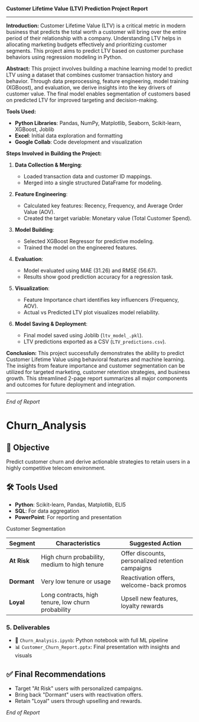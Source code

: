 **Customer Lifetime Value (LTV) Prediction Project Report**

---

**Introduction:**
Customer Lifetime Value (LTV) is a critical metric in modern business that predicts the total worth a customer will bring over the entire period of their relationship with a company. Understanding LTV helps in allocating marketing budgets effectively and prioritizing customer segments. This project aims to predict LTV based on customer purchase behaviors using regression modeling in Python.

**Abstract:**
This project involves building a machine learning model to predict LTV using a dataset that combines customer transaction history and behavior. Through data preprocessing, feature engineering, model training (XGBoost), and evaluation, we derive insights into the key drivers of customer value. The final model enables segmentation of customers based on predicted LTV for improved targeting and decision-making.

**Tools Used:**

* **Python Libraries**: Pandas, NumPy, Matplotlib, Seaborn, Scikit-learn, XGBoost, Joblib
* **Excel**: Initial data exploration and formatting
* **Google Collab**: Code development and visualization

**Steps Involved in Building the Project:**

1. **Data Collection & Merging**:

   * Loaded transaction data and customer ID mappings.
   * Merged into a single structured DataFrame for modeling.

2. **Feature Engineering**:

   * Calculated key features: Recency, Frequency, and Average Order Value (AOV).
   * Created the target variable: Monetary value (Total Customer Spend).

3. **Model Building**:

   * Selected XGBoost Regressor for predictive modeling.
   * Trained the model on the engineered features.

4. **Evaluation**:

   * Model evaluated using MAE (31.26) and RMSE (56.67).
   * Results show good prediction accuracy for a regression task.

5. **Visualization**:

   * Feature Importance chart identifies key influencers (Frequency, AOV).
   * Actual vs Predicted LTV plot visualizes model reliability.

6. **Model Saving & Deployment**:

   * Final model saved using Joblib (`ltv_model_.pkl`).
   * LTV predictions exported as a CSV (`LTV_predictions.csv`).

**Conclusion:**
This project successfully demonstrates the ability to predict Customer Lifetime Value using behavioral features and machine learning. The insights from feature importance and customer segmentation can be utilized for targeted marketing, customer retention strategies, and business growth. This streamlined 2-page report summarizes all major components and outcomes for future deployment and integration.

---

*End of Report*





# Churn_Analysis


## 📌 Objective
Predict customer churn and derive actionable strategies to retain users in a highly competitive telecom environment.

## 🛠️ Tools Used
- **Python**: Scikit-learn, Pandas, Matplotlib, ELI5
- **SQL**: For data aggregation 
- **PowerPoint**: For reporting and presentation

 Customer Segmentation

| Segment     | Characteristics                                    | Suggested Action                                  |
| ----------- | -------------------------------------------------- | ------------------------------------------------- |
| **At Risk** | High churn probability, medium to high tenure      | Offer discounts, personalized retention campaigns |
| **Dormant** | Very low tenure or usage                           | Reactivation offers, welcome-back promos          |
| **Loyal**   | Long contracts, high tenure, low churn probability | Upsell new features, loyalty rewards              |

### 5. Deliverables
- 📓 `Churn_Analysis.ipynb`: Python notebook with full ML pipeline
- 📊 `Customer_Churn_Report.pptx`: Final presentation with insights and visuals

## ✅ Final Recommendations
- Target "At Risk" users with personalized campaigns.
- Bring back "Dormant" users with reactivation offers.
- Retain "Loyal" users through upselling and rewards.



*End of Report*

